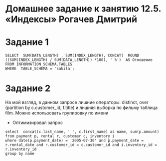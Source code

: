 # Домашнее задание к занятию 12.5. «Индексы» Рогачев Дмитрий


# Задание 1 

```mysql
SELECT  SUM(DATA_LENGTH) , SUM(INDEX_LENGTH), CONCAT(  ROUND ((SUM(INDEX_LENGTH) / SUM(DATA_LENGTH)) *100), ' %')  AS Отношение
FROM INFORMATION_SCHEMA.TABLES 
WHERE  TABLE_SCHEMA = 'sakila';
```

# Задание 2

На мой взгляд, в данном запросе лишние операторы: distinct, over (partition by c.customer_id, f.title) и лишняя выборка по фильму таблица film. Можно использовать групировку по имени

* Оптимизировал запрос
```mysql
select  concat(c.last_name, ' ', c.first_name) as name, sum(p.amount)
from payment p, rental r, customer c, inventory i
where date(p.payment_date) = '2005-07-30' and p.payment_date = r.rental_date and r.customer_id = c.customer_id and i.inventory_id = r.inventory_id
group by name
```
